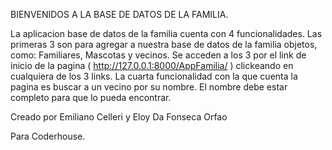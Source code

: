 BIENVENIDOS A LA BASE DE DATOS DE LA FAMILIA.

La aplicacion base de datos de la familia cuenta con 4 funcionalidades. Las primeras 3 son para agregar a nuestra base de datos de la familia objetos, como: Familiares, Mascotas y vecinos. Se acceden a los 3 por el link de inicio de la pagina ( http://127.0.0.1:8000/AppFamilia/ ) clickeando en cualquiera de los 3 links.
La cuarta funcionalidad con la que cuenta la pagina es buscar a un vecino por su nombre. El nombre debe estar completo para que lo pueda encontrar.

Creado por Emiliano Celleri y 
Eloy Da Fonseca Orfao

Para Coderhouse.
